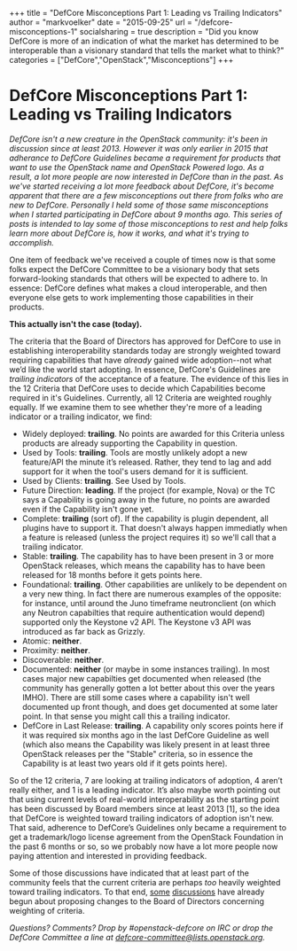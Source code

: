 +++
title = "DefCore Misconceptions Part 1: Leading vs Trailing Indicators"
author = "markvoelker"
date = "2015-09-25"
url = "/defcore-misconceptions-1"
socialsharing = true
description = "Did you know DefCore is more of an indication of what the market has determined to be interoperable than a visionary standard that tells the market what to think?"
categories = ["DefCore","OpenStack","Misconceptions"]
+++

DefCore Misconceptions Part 1: Leading vs Trailing Indicators
=============================================================

*DefCore isn't a new creature in the OpenStack community: it's been in
discussion since at least 2013.  However it was only earlier in 2015
that adherance to DefCore Guidelines became a requirement for products
that want to use the OpenStack name and OpenStack Powered logo.  As a
result, a lot more people are now interested in DefCore than in the
past.  As we've started receiving a lot more feedback about DefCore,
it's become apparent that there are a few misconceptions out there from
folks who are new to DefCore.  Personally I held some of those same
misconceptions when I started participating in DefCore about 9 months
ago.  This series of posts is intended to lay some of those
misconceptions to rest and help folks learn more about DefCore is, how
it works, and what it's trying to accomplish.*

One item of feedback we've received a couple of times now is that some
folks expect the DefCore Committee to be a visionary body that sets
forward-looking standards that others will be expected to adhere to.  In
essence: DefCore defines what makes a cloud interoperable, and then
everyone else gets to work implementing those capabilities in their
products. 

**This actually isn't the case (today).**

The criteria that the Board of Directors has approved for DefCore to use
in establishing interoperability standards today are strongly weighted
toward requiring capabilities that have *already* gained wide
adoption--not what we’d like the world start adopting.  In essence,
DefCore's Guidelines are *trailing indicators* of the acceptance of a
feature.  The evidence of this lies in the 12 Criteria that DefCore uses
to decide which Capabilities become required in it's Guidelines.
Currently, all 12 Criteria are weighted roughly equally.  If we examine
them to see whether they're more of a leading indicator or a trailing
indicator, we find:

* Widely deployed: **trailing**.  No points are awarded for this
  Criteria unless products are already supporting the Capability in
  question.
* Used by Tools: **trailing**.  Tools are mostly unlikely adopt a new
  feature/API the minute it’s released.  Rather, they tend to lag and
  add support for it when the tool's users demand for it is sufficient.
* Used by Clients: **trailing**.  See Used by Tools.
* Future Direction: **leading**.  If the project (for example, Nova) or
  the TC says a Capability is going away in the future, no points are
  awarded even if the Capability isn't gone yet.
* Complete: **trailing** (sort of).  If the capability is plugin dependent,
  all plugins have to support it.  That doesn't always happen immediatly
  when a feature is released (unless the project requires it) so we'll
  call that a trailing indicator.  
* Stable: **trailing**.  The capability has to have been present in 3 or
  more OpenStack releases, which means the capability has to have been
  released for 18 months before it gets points here.
* Foundational: **trailing**.  Other capabilities are unlikely to
  be dependent on a very new thing.  In fact there are numerous examples
  of the opposite: for instance, until around the Juno timeframe
  neutronclient (on which any Neutron capabilties that require
  authentication would depend) supported only the Keystone v2 API.  The
  Keystone v3 API was introduced as far back as Grizzly.
* Atomic: **neither**.  
* Proximity: **neither**.
* Discoverable: **neither**.
* Documented: **neither** (or maybe in some instances trailing).  In
  most cases major new capabilties get documented when released (the
  community has generally gotten a lot better about this over the years
  IMHO).  There are still some cases where a capability isn't well
  documented up front though, and does get documented at some later
  point.  In that sense you might call this a trailing indicator.  
* DefCore in Last Release: **trailing**.  A capability only scores
  points here if it was required six months ago in the last DefCore
  Guideline as well (which also means the Capability was likely present in at
  least three OpenStack releases per the "Stable" criteria, so in
  essence the Capability is at least two years old if it gets points
  here).

So of the 12 criteria, 7 are looking at trailing indicators of adoption,
4 aren’t really either, and 1 is a leading indicator.  It’s
also maybe worth pointing out that using current levels of real-world
interoperability as the starting point has been discussed by Board
members since at least 2013 [1], so the idea that DefCore is weighted
toward trailing indicators of adoption isn't new.  That said, adherence
to DefCore’s Guidelines only became a requirement to get a trademark/logo
license agreement from the OpenStack Foundation in the past 6 months or so,
so we probably now have a lot more people now paying attention and
interested in providing feedback.  

Some of those discussions have indicated that at least part of the
community feels that the current criteria are perhaps *too* heavily
weighted toward trailing indicators.  To that end, 
[some](https://review.openstack.org/226978)
[discussions](https://review.openstack.org/226980) have already begun
about proposing changes to the Board of Directors concerning weighting of
criteria.

*Questions?  Comments?  Drop by #openstack-defcore on IRC or drop the
DefCore Committee a line at
[defcore-committee@lists.openstack.org](mailto:defcore-committee@lists.openstack.org).*
